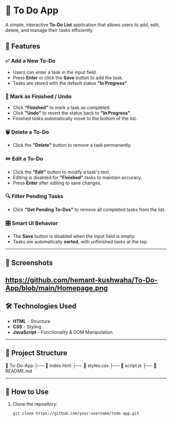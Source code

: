 # 📝 To Do App  

A simple, interactive **To-Do List** application that allows users to add, edit, delete, and manage their tasks efficiently.  

## 🚀 Features  

### ✅ Add a New To-Do  
- Users can enter a task in the input field.  
- Press **Enter** or click the **Save** button to add the task.  
- Tasks are stored with the default status **"In Progress"**.  

### 🎯 Mark as Finished / Undo  
- Click **"Finished"** to mark a task as completed.  
- Click **"Undo"** to revert the status back to **"In Progress"**.  
- Finished tasks automatically move to the bottom of the list.  

### 🗑️ Delete a To-Do  
- Click the **"Delete"** button to remove a task permanently.  

### ✏️ Edit a To-Do  
- Click the **"Edit"** button to modify a task's text.  
- Editing is disabled for **"Finished"** tasks to maintain accuracy.  
- Press **Enter** after editing to save changes.  

### 🔍 Filter Pending Tasks  
- Click **"Get Pending To-Dos"** to remove all completed tasks from the list.  

### 🎛️ Smart UI Behavior  
- The **Save** button is disabled when the input field is empty.  
- Tasks are automatically **sorted**, with unfinished tasks at the top.  

---

## 📸 Screenshots  
https://github.com/hemant-kushwaha/To-Do-App/blob/main/Homepage.png
---

## 🛠️ Technologies Used  
- **HTML** - Structure  
- **CSS** - Styling  
- **JavaScript** - Functionality & DOM Manipulation  

---

## 📂 Project Structure  
📁 To-Do-App
├── 📜 index.html
├── 📜 styles.css
├── 📜 script.js
├── 📜 README.md


---

## 🎯 How to Use  
1. Clone the repository:  
   ```bash
   git clone https://github.com/your-username/todo-app.git


